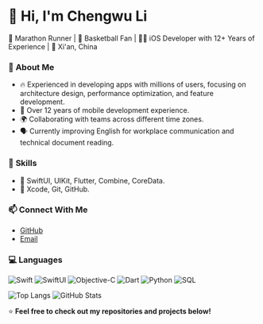 # 👋 Hi, I'm Chengwu Li  
🏃 Marathon Runner | 🏀 Basketball Fan | 🧑‍💻 iOS Developer with 12+ Years of Experience  | 📍 Xi'an, China

### 💼 **About Me**
- 🔥 Experienced in developing apps with millions of users, focusing on architecture design, performance optimization, and feature development. 
- 📱 Over 12 years of mobile development experience.  
- 🌍 Collaborating with teams across different time zones.
- 🗣️ Currently improving English for workplace communication and technical document reading.  


### 🧩 **Skills**  
-  📱 SwiftUI, UIKit, Flutter, Combine, CoreData.  
-  🧰 Xcode, Git, GitHub. 

### 📫 **Connect With Me**

- [GitHub](https://github.com/coyelee)  
- [Email](cwligcc@gmail.com)  

### 💻 Languages
![Swift](https://img.shields.io/badge/Swift-FA7343?logo=swift&logoColor=white)
![SwiftUI](https://img.shields.io/badge/SwiftUI-0078D7?logo=swift&logoColor=white)
![Objective-C](https://img.shields.io/badge/Objective--C-43853D?logo=c&logoColor=white)
![Dart](https://img.shields.io/badge/Dart-0175C2?logo=dart&logoColor=white)
![Python](https://img.shields.io/badge/Python-3776AB?logo=python&logoColor=white)
![SQL](https://img.shields.io/badge/SQL-4479A1?logo=mysql&logoColor=white)

![Top Langs](https://github-readme-stats.vercel.app/api?username=coyelee&show_icons=true&locale=en)
![GitHub Stats](https://github-readme-stats.vercel.app/api/top-langs?username=coyelee&show_icons=true&locale=en&layout=compact)

⭐️ **Feel free to check out my repositories and projects below!**

<!--
**coyelee/coyelee** is a ✨ _special_ ✨ repository because its `README.md` (this file) appears on your GitHub profile.

Here are some ideas to get you started:

- 🔭 I’m currently working on ...
- 🌱 I’m currently learning ...
- 👯 I’m looking to collaborate on ...
- 🤔 I’m looking for help with ...
- 💬 Ask me about ...
- 📫 How to reach me: ...
- 😄 Pronouns: ...
- ⚡ Fun fact: ...
-->
